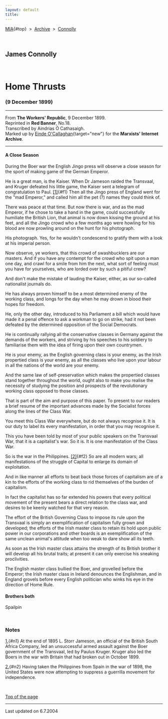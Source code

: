 ```yaml
---
layout: default
title: 
---
```

[MIA](../../../../index.htm){#top}  \> 
[Archive](../../../index.htm)  \>  [Connolly](../../index.htm)

 

## James Connolly

 

# Home Thrusts

### (9 December 1899)

------------------------------------------------------------------------

From **The Workers' Republic**, 9 December 1899.\
Reprinted in **Red Banner**, No.18.\
Transcribed by Aindrias Ó Cathasaigh.\
Marked up by [Einde
O'Callaghan](../../../../admin/volunteers/biographies/eocallaghan.htm){target="new"}
for the **Marxists' Internet Archive**.

------------------------------------------------------------------------

#### A Close Season

During the Boer war the English Jingo press will observe a close season
for the sport of making game of the German Emperor.

He is a great man, is the Kaiser. When Dr Jameson raided the Transvaal,
and Kruger defeated his little game, the Kaiser sent a telegram of
congratulation to Paul. [\[1\]](#n1){#f1} Then all the Jingo press of
England went for the "mad Emperor," and called him all the pet (?) names
they could think of.

There was peace at that time. But now there is war, and as the mad
Emperor, if he chose to take a hand in the game, could successfully
humiliate the British Lion, that animal is now down kissing the ground
at his feet, and all the Jingo crowd who a few months ago were howling
for his blood are now prowling around on the hunt for his photograph.

His photograph. Yes, for he wouldn't condescend to gratify them with a
look at his imperial person.

Now observe, ye workers, that this crowd of swashbucklers are our
masters. And if you have any contempt for the crowd who spit upon a man
one day, and crawl for a smile from him the next, what sort of feeling
must you have for yourselves, who are lorded over by such a pitiful
crew?

And don't make the mistake of lauding the Kaiser, either, as our
so-called nationalist journals do.

He has always proven himself to be a most determined enemy of the
working class, and longs for the day when he may drown in blood their
hopes for freedom.

He, only the other day, introduced to his Parliament a bill which would
have made it a penal offence to ask a workman to go on strike, had it
not been defeated by the determined opposition of the Social Democrats.

He is continually rallying all the conservative classes in Germany
against the demands of the workers, and striving by his speeches to his
soldiery to familiarise them with the idea of firing upon their own
countrymen.

He is your enemy, as the English governing class is your enemy, as the
Irish propertied class is your enemy, as all the classes who live upon
your labour in all the nations of the world are your enemy.

And the same law of self-preservation which makes the propertied classes
stand together throughout the world, ought also to make you realise the
necessity of studying the position and prospects of the revolutionary
working class opposed to those classes.

That is part of the aim and purpose of this paper. To present to our
readers a brief resume of the important advances made by the Socialist
forces along the lines of the Class War.

You meet this Class War everywhere, but do not always recognise it. It
is our duty to label its every manifestation, in order that you may
recognise it.

This you have been told by most of your public speakers on the Transvaal
War, that it is a capitalist's war. So it is. It is one manifestation of
the Class War.

So is the war in the Philippines. [\[2\]](#n2){#f2} So are all modern
wars; all manifestations of the struggle of Capital to enlarge its
domain of exploitation.

And in like manner all efforts to beat back those forces of capitalism
are of a kin to the efforts of the working class to rid themselves of
the burden of capitalism.

In fact the capitalist has so far extended his powers that every
political movement of the present bears a direct relation to the class
war, and desires to be keenly watched for that very reason.

The effort of the British Governing Class to impose its rule upon the
Transvaal is simply an exemplification of capitalism fully grown and
developed; the efforts of the Irish master class to retain its hold upon
public power in our corporations and other boards is an exemplification
of the same unclean animal's attitude when too weak to dare show all its
teeth.

As soon as the Irish master class attains the strength of its British
brother it will develop all his brutal traits; at present it can only
exercise his sneaking proclivities.

The English master class bullied the Boer, and grovelled before the
Emperor; the Irish master class in Ireland denounces the Englishman, and
in England grovels before every English politician who winks his eye in
the direction of Home Rule.

#### Brothers both

Spailpín

 

### Notes

[1.](#f1){#n1} At the end of 1895 L. Storr Jameson, an official of the
British South Africa Company, led an unsuccessful armed assault against
the Boer government of the Transvaal, led by Paulus Kruger. Kruger also
led the Boers in the war with Britain that had broken out in October
1899.

[2.](#f2){#n2} Having taken the Philippines from Spain in the war of
1898, the United States were now attempting to suppress a guerrilla
movement for independence.

 

[Top of the page](#top)

------------------------------------------------------------------------

Last updated on 6.7.2004
